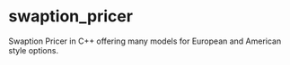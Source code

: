 # swaption_pricer
Swaption Pricer in C++ offering many models for European and American style options.
